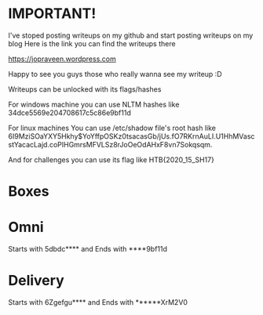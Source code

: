 # IMPORTANT!

I've stoped posting writeups on my github and start posting writeups on my blog 
Here is the link you can find the writeups there


https://jopraveen.wordpress.com

Happy to see you guys those who really wanna see my writeup :D


Writeups can be unlocked with its flags/hashes

For windows machine you can use NLTM hashes like 34dce5569e204708617c5c86e9bf11d

For linux machines You can use /etc/shadow file's root hash like 
$6$I9MziSOaYXY5Hkhy$YoYffpOSKz0tsacasGb/jUs.fO7RKrnAuLI.U1HhMVascstYacacLajd.coPIHGmrsMFVLSz8rJoOeOdAHxF8vn7Sokqsqm.

And for challenges you can use its flag like HTB{2020_15_SH17}


# Boxes

# Omni 
Starts with  5dbdc****     and Ends with  ****9bf11d

# Delivery

Starts with $6$Zgefgu****  and Ends with ******XrM2V0
